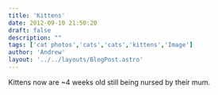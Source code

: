 ```yaml
---
title: 'Kittens'
date: 2012-09-10 21:50:20
draft: false
description: ""
tags: ['cat photos','cats','cats','kittens','Image']
author: 'Andrew'
layout: '../../layouts/BlogPost.astro'
---
```


Kittens now are ~4 weeks old still being nursed by their mum.
